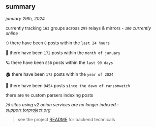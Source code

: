 
## summary
_january 29th, 2024_

currently tracking `163` groups across `299` relays & mirrors - _`100` currently online_

⏲ there have been `8` posts within the `last 24 hours`

🦈 there have been `172` posts within the `month of january`

🪐 there have been `858` posts within the `last 90 days`

🏚 there have been `172` posts within the `year of 2024`

🦕 there have been `9454` posts `since the dawn of ransomwatch`

there are `96` custom parsers indexing posts

_`20` sites using v2 onion services are no longer indexed - [support.torproject.org](https://support.torproject.org/onionservices/v2-deprecation/)_

> see the project [README](https://github.com/joshhighet/ransomwatch#ransomwatch--) for backend technicals
